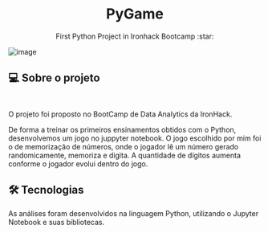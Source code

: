 <h1 align="center">PyGame</h1>

<p align="center"> First Python Project in Ironhack Bootcamp :star:
</h1>

![image](https://img.shields.io/badge/Python-14354C?style=for-the-badge&logo=python&logoColor=white)
##  💻 Sobre o projeto</br> </br>
O projeto foi proposto no BootCamp de Data Analytics da IronHack.

De forma a treinar os primeiros ensinamentos obtidos com o Python, desenvolvemos um jogo no juppyter notebook.
O jogo escolhido por mim foi o de memorização de números, onde o jogador lê um número gerado randomicamente, memoriza e digita. A quantidade de dígitos aumenta conforme o jogador evolui dentro do jogo.

## 🛠 Tecnologias


As análises foram desenvolvidos na linguagem Python, utilizando o Jupyter Notebook e suas bibliotecas.
